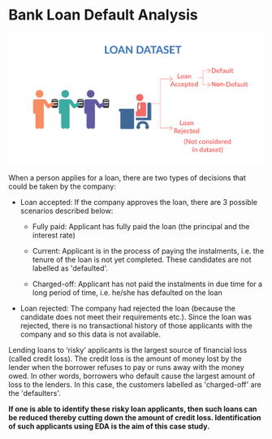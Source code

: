 # Bank Loan Default Analysis

![Alt text](Loan_image.png?raw=true "Title")

When a person applies for a loan, there are two types of decisions that could be taken by the company:

- Loan accepted: If the company approves the loan, there are 3 possible scenarios described below:

  - Fully paid: Applicant has fully paid the loan (the principal and the interest rate)

  - Current: Applicant is in the process of paying the instalments, i.e. the tenure of the loan is not yet completed. These candidates are not labelled as 'defaulted'.

  - Charged-off: Applicant has not paid the instalments in due time for a long period of time, i.e. he/she has defaulted on the loan 

- Loan rejected: The company had rejected the loan (because the candidate does not meet their requirements etc.). Since the loan was rejected, there is no transactional history of those applicants with the company and so this data is not available.

Lending loans to ‘risky’ applicants is the largest source of financial loss (called credit loss). The credit loss is the amount of money lost by the lender when the borrower refuses to pay or runs away with the money owed. In other words, borrowers who default cause the largest amount of loss to the lenders. In this case, the customers labelled as 'charged-off' are the 'defaulters'. 

**If one is able to identify these risky loan applicants, then such loans can be reduced thereby cutting down the amount of credit loss. Identification of such applicants using EDA is the aim of this case study.**
